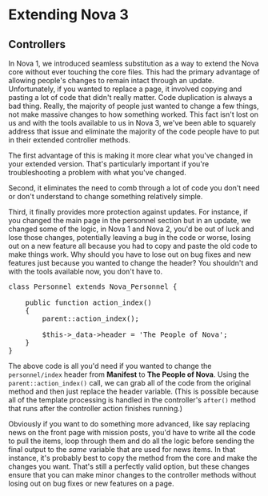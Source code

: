 # Extending Nova 3

## Controllers

In Nova 1, we introduced seamless substitution as a way to extend the Nova core without ever touching the core files. This had the primary advantage of allowing people's changes to remain intact through an update. Unfortunately, if you wanted to replace a page, it involved copying and pasting a lot of code that didn't really matter. Code duplication is always a bad thing. Really, the majority of people just wanted to change a few things, not make massive changes to how something worked. This fact isn't lost on us and with the tools available to us in Nova 3, we've been able to squarely address that issue and eliminate the majority of the code people have to put in their extended controller methods.

The first advantage of this is making it more clear what you've changed in your extended version. That's particularly important if you're troubleshooting a problem with what you've changed.

Second, it eliminates the need to comb through a lot of code you don't need or don't understand to change something relatively simple.

Third, it finally provides more protection against updates. For instance, if you changed the main page in the personnel section but in an update, we changed some of the logic, in Nova 1 and Nova 2, you'd be out of luck and lose those changes, potentially leaving a bug in the code or worse, losing out on a new feature all because you had to copy and paste the old code to make things work. Why should you have to lose out on bug fixes and new features just because you wanted to change the header? You shouldn't and with the tools available now, you don't have to.

<pre>class Personnel extends Nova_Personnel {
	
	public function action_index()
	{
		parent::action_index();
		
		$this->_data->header = 'The People of Nova';
	}
}</pre>

The above code is all you'd need if you wanted to change the `personnel/index` header from __Manifest__ to __The People of Nova__. Using the `parent::action_index()` call, we can grab all of the code from the original method and then just replace the header variable. (This is possible because all of the template processing is handled in the controller's `after()` method that runs after the controller action finishes running.)

Obviously if you want to do something more advanced, like say replacing news on the front page with mission posts, you'd have to write all the code to pull the items, loop through them and do all the logic before sending the final output to the _same_ variable that are used for news items. In that instance, it's probably best to copy the method from the core and make the changes you want. That's still a perfectly valid option, but these changes ensure that you can make minor changes to the controller methods without losing out on bug fixes or new features on a page.